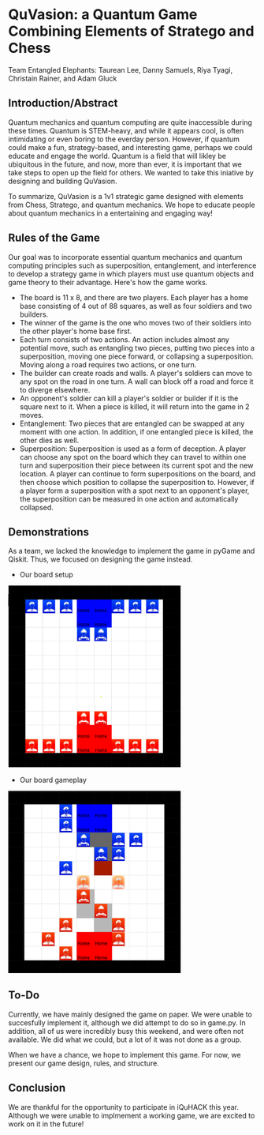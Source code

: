 # QuVasion: a Quantum Game Combining Elements of Stratego and Chess
Team Entangled Elephants: Taurean Lee, Danny Samuels, Riya Tyagi, Christain Rainer, and Adam Gluck

## Introduction/Abstract

Quantum mechanics and quantum computing are quite inaccessible during these times. Quantum is STEM-heavy, and while it appears cool, is often intimidating or even boring to the everday person. However, if quantum could make a fun, strategy-based, and interesting game, perhaps we could educate and engage the world. Quantum is a field that will likley be ubiquitous in the future, and now, more than ever, it is important that we take steps to open up the field for others. We wanted to take this iniative by designing and building QuVasion.

To summarize, QuVasion is a 1v1 strategic game designed with elements from Chess, Stratego, and quantum mechanics. We hope to educate people about quantum mechanics in a entertaining and engaging way!

## Rules of the Game

Our goal was to incorporate essential quantum mechanics and quantum computing principles such as superposition, entanglement, and interference to develop a strategy game in which players must use quantum objects and game theory to their advantage. Here's how the game works.

- The board is 11 x 8, and there are two players. Each player has a home base consisting of 4 out of 88 squares, as well as four soldiers and two builders.
- The winner of the game is the one who moves two of their soldiers into the other player's home base first.
- Each turn consists of two actions. An action includes almost any potential move, such as entangling two pieces, putting two pieces into a superposition, moving one piece forward, or collapsing a superposition. Moving along a road requires two actions, or one turn.
- The builder can create roads and walls. A player's soldiers can move to any spot on the road in one turn. A wall can block off a road and force it to diverge elsewhere.
- An opponent's soldier can kill a player's soldier or builder if it is the square next to it. When a piece is killed, it will return into the game in 2 moves.
- Entanglement: Two pieces that are entangled can be swapped at any moment with one action. In addition, if one entangled piece is killed, the other dies as well.
- Superposition: Superposition is used as a form of deception. A player can choose any spot on the board which they can travel to within one turn and superposition their piece between its current spot and the new location. A player can continue to form superpositions on the board, and then choose which position to collapse the superposition to. However, if a player form a superposition with a spot next to an opponent's player, the superposition can be measured in one action and automatically collapsed. 

## Demonstrations

As a team, we lacked the knowledge to implement the game in pyGame and Qiskit. Thus, we focused on designing the game instead. 
- Our board setup
<p align="left">
  <img src="board.png" width="350" title="Board Setup">
</p>

- Our board gameplay
<p align="left">
  <img src="boardplay.png" width="350" title="Board Game Play">
</p>

## To-Do

Currently, we have mainly designed the game on paper. We were unable to succesfully implement it, although we did attempt to do so in game.py. In addition, all of us were incredibly busy this weekend, and were often not available. We did what we could, but a lot of it was not done as a group.

When we have a chance, we hope to implement this game. For now, we present our game design, rules, and structure.

## Conclusion

We are thankful for the opportunity to participate in iQuHACK this year. Although we were unable to implmement a working game, we are excited to work on it in the future!
